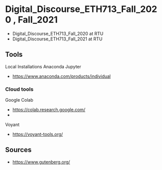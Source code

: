 # Digital_Discourse_ETH713_Fall_2020 , Fall_2021
* Digital_Discourse_ETH713_Fall_2020 at RTU 
* Digital_Discourse_ETH713_Fall_2021 at RTU 

## Tools

Local Installations
Anaconda Jupyter
* https://www.anaconda.com/products/individual

### Cloud tools

Google Colab 
* https://colab.research.google.com/
* 
Voyant
* https://voyant-tools.org/


## Sources
* https://www.gutenberg.org/
